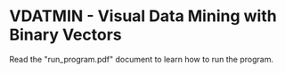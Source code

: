 # VDATMIN - Visual Data Mining with Binary Vectors
Read the "run_program.pdf" document to learn how to run the program.
